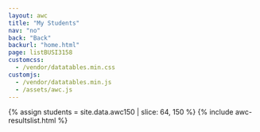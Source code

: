 ```yaml
---
layout: awc
title: "My Students"
nav: "no"
back: "Back"
backurl: "home.html"
page: listBUSI3158
customcss:
  - /vendor/datatables.min.css
customjs:
  - /vendor/datatables.min.js
  - /assets/awc.js
---
```


{% assign students = site.data.awc150 | slice: 64, 150 %}
{% include awc-resultslist.html %}
